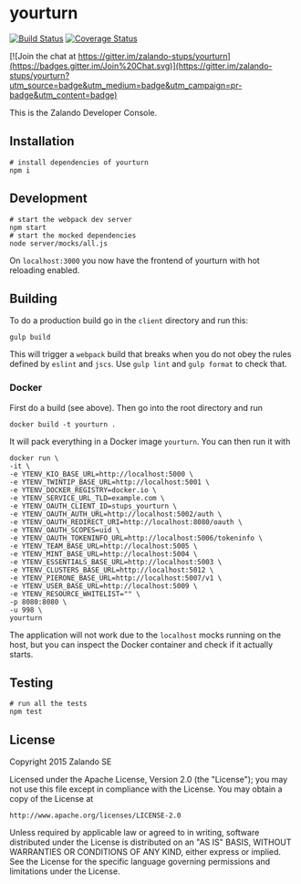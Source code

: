 # yourturn

[![Build Status](https://travis-ci.org/zalando-stups/yourturn.svg?branch=master)](https://travis-ci.org/zalando-stups/yourturn) [![Coverage Status](https://coveralls.io/repos/zalando-stups/yourturn/badge.svg?branch=master)](https://coveralls.io/r/zalando-stups/yourturn?branch=master)

[![Join the chat at https://gitter.im/zalando-stups/yourturn](https://badges.gitter.im/Join%20Chat.svg)](https://gitter.im/zalando-stups/yourturn?utm_source=badge&utm_medium=badge&utm_campaign=pr-badge&utm_content=badge)

This is the Zalando Developer Console.

## Installation

    # install dependencies of yourturn
    npm i

## Development

    # start the webpack dev server
    npm start
    # start the mocked dependencies
    node server/mocks/all.js

On `localhost:3000` you now have the frontend of yourturn with hot reloading enabled.

## Building

To do a production build go in the `client` directory and run this:

    gulp build

This will trigger a `webpack` build that breaks when you do not obey the rules defined by `eslint` and `jscs`. Use `gulp lint` and `gulp format` to check that.

### Docker

First do a build (see above). Then go into the root directory and run

    docker build -t yourturn .

It will pack everything in a Docker image `yourturn`. You can then run it with

    docker run \
    -it \
    -e YTENV_KIO_BASE_URL=http://localhost:5000 \
    -e YTENV_TWINTIP_BASE_URL=http://localhost:5001 \
    -e YTENV_DOCKER_REGISTRY=docker.io \
    -e YTENV_SERVICE_URL_TLD=example.com \
    -e YTENV_OAUTH_CLIENT_ID=stups_yourturn \
    -e YTENV_OAUTH_AUTH_URL=http://localhost:5002/auth \
    -e YTENV_OAUTH_REDIRECT_URI=http://localhost:8080/oauth \
    -e YTENV_OAUTH_SCOPES=uid \
    -e YTENV_OAUTH_TOKENINFO_URL=http://localhost:5006/tokeninfo \
    -e YTENV_TEAM_BASE_URL=http://localhost:5005 \
    -e YTENV_MINT_BASE_URL=http://localhost:5004 \
    -e YTENV_ESSENTIALS_BASE_URL=http://localhost:5003 \
    -e YTENV_CLUSTERS_BASE_URL=http://localhost:5012 \
    -e YTENV_PIERONE_BASE_URL=http://localhost:5007/v1 \
    -e YTENV_USER_BASE_URL=http://localhost:5009 \
    -e YTENV_RESOURCE_WHITELIST="" \
    -p 8080:8080 \
    -u 998 \
    yourturn

The application will not work due to the `localhost` mocks running on the host, but you can inspect the Docker container and check if it actually starts.

## Testing

    # run all the tests
    npm test

## License

Copyright 2015 Zalando SE

Licensed under the Apache License, Version 2.0 (the "License");
you may not use this file except in compliance with the License.
You may obtain a copy of the License at

    http://www.apache.org/licenses/LICENSE-2.0

Unless required by applicable law or agreed to in writing, software
distributed under the License is distributed on an "AS IS" BASIS,
WITHOUT WARRANTIES OR CONDITIONS OF ANY KIND, either express or implied.
See the License for the specific language governing permissions and
limitations under the License.
